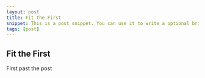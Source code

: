 ```yaml
---
layout: post
title: Fit the First
snippet: This is a post snippet. You can use it to write a optional brief summary of your post.
tags: [post]
---
```

## Fit the First

First past the post